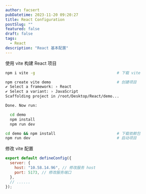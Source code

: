 ```yaml
---
author: facsert
pubDatetime: 2023-11-20 09:20:27
title: React Configuration
postSlug: ""
featured: false
draft: false
tags:
  - React
description: "React 基本配置"
---
```


<!--
 * @Author       : facsert
 * @Date         : 2023-11-20 09:20:27
 * @LastEditTime : 2023-11-20 10:44:50
 * @Description  : edit description
-->

使用 vite 构建 React 项目

```bash
npm i vite -g                                    # 下载 vite

npm create vite demo                             # 创建项目
✔ Select a framework: › React
✔ Select a variant: › JavaScript
Scaffolding project in /root/Desktop/React/demo...

Done. Now run:

  cd demo
  npm install
  npm run dev

cd demo && npm install                           # 下载依赖包
npm run dev                                      # 启动项目
```

修改 vite 配置

```js
export default defineConfig({
  server: {
    host: "10.58.14.96", // 修改服务 host
    port: 5173, // 修改服务端口
  },
  // ......
});
```
